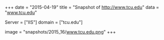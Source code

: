 
+++
date = "2015-04-19"
title = "Snapshot of http://www.tcu.edu"
data = "www.tcu.edu"

Server = ["IIS"]
domain = ["tcu.edu"]

  image = "snapshots/2015_16/www.tcu.edu.png"
+++
#
